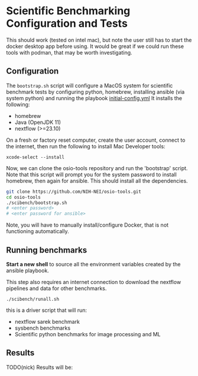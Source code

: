 # Scientific Benchmarking Configuration and Tests

This should work (tested on intel mac), but note the user still has to start the docker desktop app before using. It would be great if we could run these tools with podman, that may be worth investigating.

## Configuration
The `bootstrap.sh` script will configure a MacOS system for scientific benchmark tests by configuring python, homebrew, installing ansible (via system python) and running the playbook [initial-config.yml](initial-config.yml)
It installs the following:
- homebrew
- Java (OpenJDK 11)
- nextflow (>=23.10)

On a fresh or factory reset computer, create the user account, connect to the internet, then run the following to install Mac Developer tools:

```
xcode-select --install
```

Now, we can clone the osio-tools repository and run the 'bootstrap' script.
Note that this script will prompt you for the system password to install homebrew, then again for ansible. This should install all the dependencies.

```bash
git clone https://github.com/NIH-NEI/osio-tools.git
cd osio-tools
./scibench/bootstrap.sh
# <enter password>
# <enter password for ansible>
```

Note, you will have to manually install/configure Docker, that is not functioning automatically.

## Running benchmarks
**Start a new shell** to source all the environment variables created by the ansible playbook.

This step also requires an internet connection to download the nextflow pipelines and data for other benchmarks.


```
./scibench/runall.sh
```
this is a driver script that will run:
- nextflow sarek benchmark
- sysbench benchmarks
- Scientific python benchmarks for image processing and ML

## Results

TODO(nick) Results will be:
